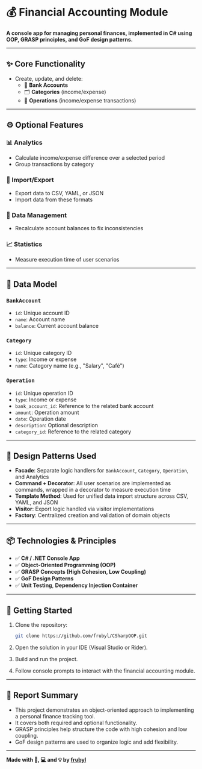 # 💰 Financial Accounting Module

**A console app for managing personal finances, implemented in C# using OOP, GRASP principles, and GoF design patterns.**

---

## ✨ Core Functionality

- Create, update, and delete:
  - 💼 **Bank Accounts**
  - 🗂 **Categories** (income/expense)
  - 📄 **Operations** (income/expense transactions)

---

## ⚙️ Optional Features

### 📊 Analytics
- Calculate income/expense difference over a selected period
- Group transactions by category

### 🔁 Import/Export
- Export data to CSV, YAML, or JSON
- Import data from these formats

### 🧮 Data Management
- Recalculate account balances to fix inconsistencies

### 📈 Statistics
- Measure execution time of user scenarios

---

## 🧱 Data Model

### `BankAccount`
- `id`: Unique account ID
- `name`: Account name
- `balance`: Current account balance

### `Category`
- `id`: Unique category ID
- `type`: Income or expense
- `name`: Category name (e.g., "Salary", "Café")

### `Operation`
- `id`: Unique operation ID
- `type`: Income or expense
- `bank_account_id`: Reference to the related bank account
- `amount`: Operation amount
- `date`: Operation date
- `description`: Optional description
- `category_id`: Reference to the related category

---

## 🧩 Design Patterns Used

- **Facade**: Separate logic handlers for `BankAccount`, `Category`, `Operation`, and Analytics
- **Command + Decorator**: All user scenarios are implemented as commands, wrapped in a decorator to measure execution time
- **Template Method**: Used for unified data import structure across CSV, YAML, and JSON
- **Visitor**: Export logic handled via visitor implementations
- **Factory**: Centralized creation and validation of domain objects

---

## 📦 Technologies & Principles

- ✅ **C# / .NET Console App**
- ✅ **Object-Oriented Programming (OOP)**
- ✅ **GRASP Concepts (High Cohesion, Low Coupling)**
- ✅ **GoF Design Patterns**
- ✅ **Unit Testing**, **Dependency Injection Container**

---

## 🚀 Getting Started

1. Clone the repository:
   ```bash
   git clone https://github.com/frubyl/CSharpOOP.git
   ```

2. Open the solution in your IDE (Visual Studio or Rider).

3. Build and run the project.

4. Follow console prompts to interact with the financial accounting module.

---

## 📄 Report Summary

- This project demonstrates an object-oriented approach to implementing a personal finance tracking tool.
- It covers both required and optional functionality.
- GRASP principles help structure the code with high cohesion and low coupling.
- GoF design patterns are used to organize logic and add flexibility.

---

**Made with 💸, 💻 and 💡 by [frubyl](https://github.com/frubyl)**

